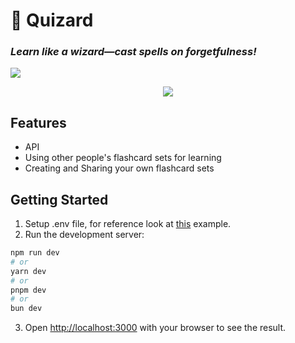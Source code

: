 # 🔮 Quizard  
### *Learn like a wizard—cast spells on forgetfulness!*  

<img src="https://github.com/user-attachments/assets/977a56fa-ccc5-4d9f-a8a1-811f08f7df94" />
<p align="center">
  <img src="https://github.com/user-attachments/assets/c7087a47-efd5-4962-9e17-3ddd2d068300" />
</p>

## Features
- API
- Using other people's flashcard sets for learning
- Creating and Sharing your own flashcard sets

## Getting Started

1. Setup .env file, for reference look at [this](https://github.com/Qonus/quizard/blob/main/.example-env) example.
2. Run the development server:

```bash
npm run dev
# or
yarn dev
# or
pnpm dev
# or
bun dev
```

3. Open [http://localhost:3000](http://localhost:3000) with your browser to see the result.
